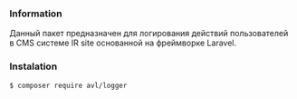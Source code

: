 ### Information

Данный пакет предназначен для логирования действий пользователей в CMS системе IR site основанной на фреймворке Laravel.

### Instalation

```
$ composer require avl/logger
```
